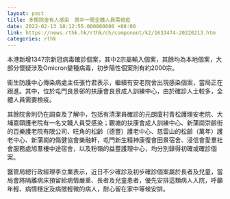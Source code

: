 ```yaml
---
layout: post
title: 多間院舍有人感染　其中一間全體人員需檢疫
date: 2022-02-13 18:12:55.000000000 +08:00
link: https://news.rthk.hk/rthk/ch/component/k2/1633474-20220213.htm
categories: rthk
---
```


本港新增1347宗新冠病毒確診個案，其中2宗屬輸入個案，其餘均為本地個案，大部分懷疑涉及Omicron變種病毒，初步陽性個案則有約2000宗。

衞生防護中心傳染病處主任張竹君表示，繼續有安老院舍出現感染個案，當局正在跟進。其中，位於屯門良景邨的扶康會良景成人訓練中心，由於確診人士較多，全體人員需要檢疫。

其餘院舍則仍在調查及了解中，包括有清潔員確診的元朗廈村青松護理安老院、大埔嘉頤護老院有一名文職人員受感染；觀塘的扶康會成人訓練中心、新蒲崗崇齡街的百樂護老院有限公司、旺角的松齡（德豐）護老中心、慈雲山的松齡（萬年）護老中心、新蒲崗的傷健協會樂融軒，屯門新生精神康復會田景宿舍、浸信會愛羣社會服務處旭羣樓中途宿舍，以及粉嶺的益豐護理中心，均分別錄得初確或確診個案。

醫管局總行政經理李立業表示，近日不少確診及初步確診個案屬於長者及兒童，當局會將隔離病床預留給病情嚴重、長者及兒童患者，優先安排這類病人入院，呼籲年輕、病情穩定及病徵輕微的病人，耐心留在家中等候安排。
